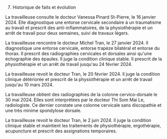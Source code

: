 7. Historique de faits et évolution

La travailleuse consulte le docteur Vanessa Pinard St-Pierre, le 16 janvier 2024. Elle diagnostique une entorse cervicale secondaire à un traumatisme au travail et prescrit des anti-inflammatoires, de la physiothérapie et un arrêt de travail pour deux semaines, suivi de travaux légers.

La travailleuse rencontre le docteur Michel Tran, le 27 janvier 2024. Il diagnostique une entorse cervicale, entorse trapèze bilatéral et entorse du thorax. Il prescrit des radiographies cervicales et dorsales ainsi qu'une échographie des épaules. Il juge la condition clinique stable. Il prescrit de la physiothérapie et un arrêt de travail jusqu'au 24 février 2024.

La travailleuse revoit le docteur Tran, le 20 février 2024. Il juge la condition clinique détériorée et prescrit de la physiothérapie et un arrêt de travail jusqu'au 10 mars 2024.

La travailleuse obtient des radiographies de la colonne cervico-dorsale le 30 mai 2024. Elles sont interprétées par le docteur Thi Som Mai Le, radiologiste. Ce dernier constate une colonne cervicale sans discopathie et une très minime spondylose dorsale.

La travailleuse revoit le docteur Tran, le 2 juin 2024. Il juge la condition clinique stable et maintient les traitements de physiothérapie, ergothérapie, acupuncture et prescrit des assignations temporaires.